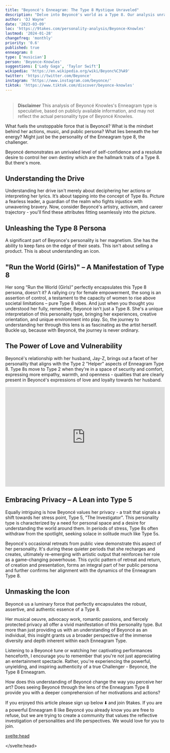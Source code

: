 ```yaml
---
title: "Beyoncé's Enneagram: The Type 8 Mystique Unraveled"
description: "Delve into Beyoncé's world as a Type 8. Our analysis unravels the mystique behind her assertive persona and artistic genius. Explore now!"
author: 'DJ Wayne'
date: '2023-03-09'
loc: 'https://9takes.com/personality-analysis/Beyonce-Knowles'
lastmod: '2024-01-28'
changefreq: 'monthly'
priority: '0.6'
published: true
enneagram: 8
type: ['musician']
person: 'Beyonce-Knowles'
suggestions: ['Lady Gaga', 'Taylor Swift']
wikipedia: 'https://en.wikipedia.org/wiki/Beyonc%C3%A9'
twitter: 'https://twitter.com/Beyonce'
instagram: 'https://www.instagram.com/beyonce/'
tiktok: 'https://www.tiktok.com/discover/beyonce-knowles'
---
```


<script>
	import  PopCard  from "$lib/components/atoms/PopCard.svelte";
import BlogPurpose from '$lib/components/blog/BlogPurpose.svelte'
</script>

<div
	style="display: flex;
    justify-content: center;
    margin: 1rem 0;
	"
>
	<PopCard
		image={`/types/8s/Beyonce-Knowles.webp`}
		showIcon={false}
		enneagramType="8"
		displayText="Beyoncé Knowles"
		subtext=""
	/>
</div>

> **Disclaimer** This analysis of Beyoncé Knowles's Enneagram type is speculative, based on publicly available information, and may not reflect the actual personality type of Beyoncé Knowles.

<p class="firstLetter">What fuels the unstoppable force that is Beyoncé? What is the mindset behind her actions, music, and public persona? What lies beneath the her energy? Might just be the personality of the Enneagram type 8, the challenger.</p>

Beyoncé demonstrates an unrivaled level of self-confidence and a resolute desire to control her own destiny which are the hallmark traits of a Type 8. But there's more.

## Understanding the Drive

Understanding her drive isn't merely about deciphering her actions or interpreting her lyrics. It’s about tapping into the concept of Type 8s. Picture a fearless leader, a guardian of the realm who fights injustice with unwavering bravery. Now, consider Beyoncé's artistry, activism, and career trajectory - you'll find these attributes fitting seamlessly into the picture.

## Unleashing the Type 8 Persona

A significant part of Beyonce's personality is her magnetism. She has the ability to keep fans on the edge of their seats. This isn't about selling a product. This is about understanding an icon.

## "Run the World (Girls)" – A Manifestation of Type 8

Her song “Run the World (Girls)” perfectly encapsulates this Type 8 persona, doesn't it? A rallying cry for female empowerment, the song is an assertion of control, a testament to the capacity of women to rise above societal limitations – pure Type 8 vibes. And just when you thought you understood her fully, remember, Beyoncé isn’t just a Type 8. She's a unique interpretation of this personality type, bringing her experiences, creative orientation, and unique environment into play. So, the journey to understanding her through this lens is as fascinating as the artist herself. Buckle up, because with Beyoncé, the journey is never ordinary.

## The Power of Love and Vulnerability

Beyoncé's relationship with her husband, Jay-Z, brings out a facet of her personality that aligns with the Type 2 "Helper" aspects of Enneagram Type 8. Type 8s move to Type 2 when they're in a space of security and comfort, expressing more empathy, warmth, and openness - qualities that are clearly present in Beyoncé's expressions of love and loyalty towards her husband.

<div class="iframe-container">
<iframe width="100%" height="315" loading="lazy"  src="https://www.youtube.com/embed/n2vL1sXrlzM" title="Beyonce happy to see Jay-Z" frameborder="0" allow="accelerometer; autoplay; clipboard-write; encrypted-media; gyroscope; picture-in-picture; web-share" allowfullscreen></iframe>
</div>

## Embracing Privacy – A Lean into Type 5

Equally intriguing is how Beyoncé values her privacy - a trait that signals a shift towards her stress point, Type 5, "The Investigator". This personality type is characterized by a need for personal space and a desire for understanding the world around them. In periods of stress, Type 8s often withdraw from the spotlight, seeking solace in solitude much like Type 5s.

Beyoncé's occasional retreats from public view demonstrate this aspect of her personality. It's during these quieter periods that she recharges and creates, ultimately re-emerging with artistic output that reinforces her role as a game-changing powerhouse. This cyclic pattern of retreat and return, of creation and presentation, forms an integral part of her public persona and further confirms her alignment with the dynamics of the Enneagram Type 8.

<BlogPurpose/>

## Unmasking the Icon

Beyoncé us a luminary force that perfectly encapsulates the robust, assertive, and authentic essence of a Type 8.

Her musical oeuvre, advocacy work, romantic passions, and fiercely protected privacy all offer a vivid manifestation of this personality type. But more than just providing us with an understanding of Beyoncé as an individual, this insight grants us a broader perspective of the immense diversity and depth inherent within each Enneagram Type.

Listening to a Beyoncé tune or watching her captivating performances henceforth, I encourage you to remember that you're not just appreciating an entertainment spectacle. Rather, you're experiencing the powerful, unyielding, and inspiring authenticity of a true Challenger - Beyoncé, the Type 8 Enneagram.

How does this understanding of Beyoncé change the way you perceive her art? Does seeing Beyoncé through the lens of the Enneagram Type 8 provide you with a deeper comprehension of her motivations and actions?

If you enjoyed this article please sign up below ⬇️ and join 9takes. If you are a powerful Enneagram 8 like Beyoncé you already know you are free to refuse, but we are trying to create a community that values the reflective investigation of personalities and life perspectives. We would love for you to join.

<svelte:head>

<script type="application/ld+json">
  {
  "@context": "http://schema.org",
  "@graph": [
    {
      "@type": "Article",
      "articleBody": "Have you ever wondered what fuels the unstoppable force that is Beyoncé? Intricately woven within her actions, music, and public persona, lies the energy of the Enneagram Type 8 – The Challenger Beyoncé has consistently demonstrated an unrivaled level of self-confidence and a resolute desire to control her own destiny - hallmark traits of a Type 8. But there's more. Her unyielding assertiveness, palpable in every performance, and her willingness to confront issues head-on resonates profoundly with this type.",
      "creator": {
        "@type": "Person",
        "name": "DJ Wayne",
        "sameAs": ["https://www.instagram.com/djwayne3/", "https://www.youtube.com/@djwayne3", "https://www.linkedin.com/in/davidtwayne/", "https://twitter.com/djwayne3"
        ]
      },
      "author": {
        "@type": "Person",
        "name": "DJ Wayne",
        "sameAs": ["https://www.instagram.com/djwayne3/", "https://www.youtube.com/@djwayne3", "https://www.linkedin.com/in/davidtwayne/", "https://twitter.com/djwayne3"
        ]
      },
      "dateModified": {
        "@type": "Date",
        "@value": "2024-01-28"
      },
      "datePublished": {
        "@type": "Date",
        "@value": "2023-03-10"
      },
      "description": "Delve into Beyoncé's world as a Type 8. Our analysis unravels the mystique behind her assertive persona and artistic genius. Explore now!",
      "headline": "Beyoncé's Enneagram: The Type 8 Mystique Unraveled",
      "image": {
        "@type": "ImageObject",
        "height": 900,
        "url": "https://9takes.com/types/8s/Beyonce-Knowles.webp",
        "width": 900
      },
      "keywords": "Beyoncé,Enneagram Type 8,Type 8, Personality Type, Beyoncé's personality, Jay-Z, privacy, love, advocacy",
      "mainEntityOfPage": {
        "@id": "https://9takes.com/personality-analysis/Beyonce-Knowles",
        "@type": "WebPage"
      },
      "mentions": {
        "@type": "Person",
        "description": "Beyoncé Giselle Knowles-Carter, aka Beyoncé, is an American singer, songwriter, actress, and record producer. Born and raised in Houston, Texas, Beyoncé performed in various singing and dancing competitions as a child. She rose to fame in the late 1990s as the lead singer of Destiny's Child, one of the best-selling girl groups of all time.",
        "name": "Beyoncé Knowles",
        "sameAs": ["https://en.wikipedia.org/wiki/Beyonc%C3%A9", "https://www.beyonce.com/", "https://www.imdb.com/name/nm0461498/", "https://www.instagram.com/beyonce/", "https://www.britannica.com/biography/Beyonce", "https://musicbrainz.org/artist/859d0860-d480-4efd-970c-c05d5f1776b8/"
        ]
      },
      "publisher": {
        "@type": "Organization",
        "sameAs": ["https://www.instagram.com/9takesdotcom/", "https://twitter.com/9takesdotcom"],
        "logo": {
          "@type": "ImageObject",
          "url": "https://9takes.com/brand/aero.png"
        },
        "name": "9takes"
      }
    },
    {
      "@type": "FAQPage",
      "mainEntity": [
        {
          "@type": "Question",
          "acceptedAnswer": {
            "@type": "Answer",
            "text": "Beyoncé Knowles appears to be a Type 8 on the Enneagram, which is characterized by being self-confident, assertive, and having a desire to control their own destiny. This is evident in her artistry, activism, and career trajectory."
          },
          "name": "What is Beyoncé's Enneagram type?"
        },
        {
          "@type": "Question",
          "acceptedAnswer": {
            "@type": "Answer",
            "text": "Beyoncé's music, particularly songs like 'Run the World (Girls)', encapsulates her Type 8 persona. She often asserts control and champions the capacity of women to rise above societal limitations, which aligns with the characteristics of a Type 8 on the Enneagram."
          },
          "name": "How is Beyoncé's music related to her Enneagram type?"
        },
        {
          "@type": "Question",
          "acceptedAnswer": {
            "@type": "Answer",
            "text": "When in a space of security and comfort, Beyoncé exhibits Type 2 'Helper' aspects, expressing empathy, warmth, and openness. This is particularly visible in her relationship with her husband, Jay-Z. In periods of stress, she exhibits traits akin to Type 5 'The Investigator', valuing her privacy and often withdrawing from the spotlight to recharge."
          },
          "name": "How do other Enneagram types manifest in Beyoncé's personality?"
        }
      ]
    }
  ]
}
</script>

</svelte:head>
